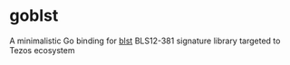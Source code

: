 # goblst

A minimalistic Go binding for [blst](https://github.com/supranational/blst) BLS12-381 signature library targeted to Tezos ecosystem
